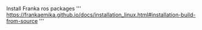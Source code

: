 Install Franka ros packages
'''
https://frankaemika.github.io/docs/installation_linux.html#installation-build-from-source
'''
